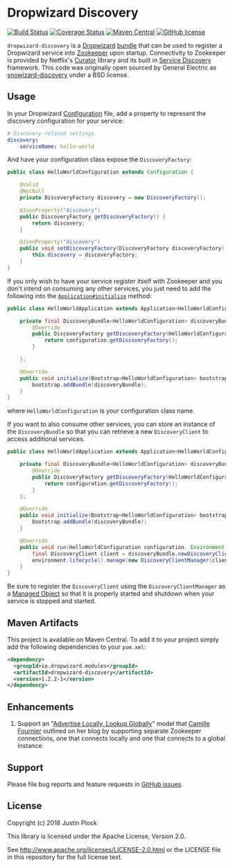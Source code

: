 Dropwizard Discovery
====================
[![Build Status](https://travis-ci.org/dropwizard/dropwizard-discovery.svg?branch=master)](https://travis-ci.org/dropwizard/dropwizard-discovery)
[![Coverage Status](https://coveralls.io/repos/dropwizard/dropwizard-discovery/badge.svg?branch=master)](https://coveralls.io/r/dropwizard/dropwizard-discovery?branch=master)
[![Maven Central](https://img.shields.io/maven-central/v/io.dropwizard.modules/dropwizard-discovery.svg?style=flat-square)](https://maven-badges.herokuapp.com/maven-central/io.dropwizard.modules/dropwizard-discovery/)
[![GitHub license](https://img.shields.io/github/license/dropwizard/dropwizard-discovery.svg?style=flat-square)](https://github.com/dropwizard/dropwizard-discovery/tree/master)

`dropwizard-discovery` is a [Dropwizard](http://dropwizard.io) [bundle](http://dropwizard.io/manual/core.html#bundles) that can be used to register a Dropwizard service into [Zookeeper](https://zookeeper.apache.org) upon startup. Connectivity to Zookeeper is provided by Netflix's [Curator](http://curator.apache.org) library and its built in [Service Discovery](http://curator.apache.org/curator-x-discovery/index.html) framework. This code was originally open sourced by General Electric as [snowizard-discovery](https://github.com/GeneralElectric/snowizard-discovery) under a BSD license.


Usage
-----

In your Dropwizard [Configuration](http://dropwizard.io/manual/core.html#configuration) file, add a property to represent the discovery configuration for your service:

```yaml
# Discovery-related settings.
discovery:
    serviceName: hello-world
```

And have your configuration class expose the `DiscoveryFactory`:

```java
public class HelloWorldConfiguration extends Configuration {

    @Valid
    @NotNull
    private DiscoveryFactory discovery = new DiscoveryFactory();

    @JsonProperty("discovery")
    public DiscoveryFactory getDiscoveryFactory() {
        return discovery;
    }

    @JsonProperty("discovery")
    public void setDiscoveryFactory(DiscoveryFactory discoveryFactory) {
        this.discovery = discoveryFactory;
    }
}
```

If you only wish to have your service register itself with Zookeeper and you don't intend on consuming any other services, you just need to add the following into the [`Application#initialize`](http://dropwizard.io/1.2.2/dropwizard-core/apidocs/io/dropwizard/Application.html#initialize(io.dropwizard.setup.Bootstrap)) method:

```java
public class HelloWorldApplication extends Application<HelloWorldConfiguration> {

    private final DiscoveryBundle<HelloWorldConfiguration> discoveryBundle = new DiscoveryBundle<HelloWorldConfiguration>() {
        @Override
        public DiscoveryFactory getDiscoveryFactory(HelloWorldConfiguration configuration) {
            return configuration.getDiscoveryFactory();
        }

    };

    @Override
    public void initialize(Bootstrap<HelloWorldConfiguration> bootstrap) {
        bootstrap.addBundle(discoveryBundle);
    }
}
```

where `HelloWorldConfiguration` is your configuration class name.

If you want to also consume other services, you can store an instance of the `DiscoveryBundle` so that you can retrieve a new `DiscoveryClient` to access additional services.

```java
public class HelloWorldApplication extends Application<HelloWorldConfiguration> {

    private final DiscoveryBundle<HelloWorldConfiguration> discoveryBundle = new DiscoveryBundle<HelloWorldConfiguration>() {
        @Override
        public DiscoveryFactory getDiscoveryFactory(HelloWorldConfiguration configuration) {
            return configuration.getDiscoveryFactory();
        }
    };

    @Override
    public void initialize(Bootstrap<HelloWorldConfiguration> bootstrap) {
        bootstrap.addBundle(discoveryBundle);
    }

    @Override
    public void run(HelloWorldConfiguration configuration, Environment environment) throws Exception {
        final DiscoveryClient client = discoveryBundle.newDiscoveryClient("other-service");
        environment.lifecycle().manage(new DiscoveryClientManager(client));
    }
}
```

Be sure to register the `DiscoveryClient` using the `DiscoveryClientManager` as a [Managed Object](http://dropwizard.io/manual/core.html#managed-objects) so that it is properly started and shutdown when your service is stopped and started.


Maven Artifacts
---------------

This project is available on Maven Central. To add it to your project simply add the following dependencies to your `pom.xml`:

```xml
<dependency>
  <groupId>io.dropwizard.modules</groupId>
  <artifactId>dropwizard-discovery</artifactId>
  <version>1.2.2-1</version>
</dependency>
```

Enhancements
------------

1. Support an "[Advertise Locally, Lookup Globally](http://whilefalse.blogspot.com/2012/12/building-global-highly-available.html)" model that [Camille Fournier](https://github.com/skamille) outlined on her blog by supporting separate Zookeeper connections, one that connects locally and one that connects to a global instance.


Support
-------

Please file bug reports and feature requests in [GitHub issues](https://github.com/dropwizard/dropwizard-discovery/issues).


License
-------

Copyright (c) 2018 Justin Plock

This library is licensed under the Apache License, Version 2.0.

See http://www.apache.org/licenses/LICENSE-2.0.html or the LICENSE file in this repository for the full license text.
